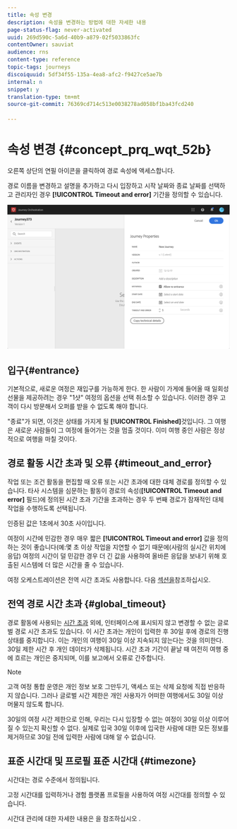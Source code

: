 ```yaml
---
title: 속성 변경
description: 속성을 변경하는 방법에 대한 자세한 내용
page-status-flag: never-activated
uuid: 269d590c-5a6d-40b9-a879-02f5033863fc
contentOwner: sauviat
audience: rns
content-type: reference
topic-tags: journeys
discoiquuid: 5df34f55-135a-4ea8-afc2-f9427ce5ae7b
internal: n
snippet: y
translation-type: tm+mt
source-git-commit: 76369cd714c513e0038278ad058bf1ba43fcd240

---
```




# 속성 변경 {#concept_prq_wqt_52b}

오른쪽 상단의 연필 아이콘을 클릭하여 경로 속성에 액세스합니다.

경로 이름을 변경하고 설명을 추가하고 다시 입장하고 시작 날짜와 종료 날짜를 선택하고 관리자인 경우 **[!UICONTROL Timeout and error]** 기간을 정의할 수 있습니다.

![](../assets/journey32.png)

## 입구{#entrance}

기본적으로, 새로운 여정은 재입구를 가능하게 한다. 한 사람이 가게에 들어올 때 일회성 선물을 제공하려는 경우 &quot;1샷&quot; 여정의 옵션을 선택 취소할 수 있습니다. 이러한 경우 고객이 다시 방문해서 오퍼를 받을 수 없도록 해야 합니다.

&quot;종료&quot;가 되면, 이것은 상태를 가지게 될 **[!UICONTROL Finished]**&#x200B;것입니다. 그 여행은 새로운 사람들이 그 여정에 들어가는 것을 멈출 것이다. 이미 여행 중인 사람은 정상적으로 여행을 마칠 것이다.

## 경로 활동 시간 초과 및 오류 {#timeout_and_error}

작업 또는 조건 활동을 편집할 때 오류 또는 시간 초과에 대한 대체 경로를 정의할 수 있습니다. 타사 시스템을 심문하는 활동이 경로의 속성(**[!UICONTROL Timeout and  error]** 필드)에 정의된 시간 초과 기간을 초과하는 경우 두 번째 경로가 잠재적인 대체 작업을 수행하도록 선택됩니다.

인증된 값은 1초에서 30초 사이입니다.

여정이 시간에 민감한 경우 매우 짧은 **[!UICONTROL Timeout and error]** 값을 정의하는 것이 좋습니다(예:몇 초 이상 작업을 지연할 수 없기 때문에(사람의 실시간 위치에 응답) 여정의 시간이 덜 민감한 경우 더 긴 값을 사용하여 올바른 응답을 보내기 위해 호출된 시스템에 더 많은 시간을 줄 수 있습니다.

여정 오케스트레이션은 전역 시간 초과도 사용합니다. 다음 [섹션을](#global_timeout)참조하십시오.

## 전역 경로 시간 초과 {#global_timeout}

경로 활동에 사용되는 [시간 초과](#timeout_and_error) 외에, 인터페이스에 표시되지 않고 변경할 수 없는 글로벌 경로 시간 초과도 있습니다. 이 시간 초과는 개인이 입력한 후 30일 후에 경로의 진행 상태를 중지합니다. 이는 개인의 여행이 30일 이상 지속되지 않는다는 것을 의미한다. 30일 제한 시간 후 개인 데이터가 삭제됩니다. 시간 초과 기간이 끝날 때 여전히 여행 중에 흐르는 개인은 중지되며, 이를 보고에서 오류로 간주합니다.

>[!NOTE]
>
>고객 여정 통합 운영은 개인 정보 보호 그만두기, 액세스 또는 삭제 요청에 직접 반응하지 않습니다. 그러나 글로벌 시간 제한은 개인 사용자가 어떠한 여행에서도 30일 이상 머물지 않도록 합니다.

30일의 여정 시간 제한으로 인해, 우리는 다시 입장할 수 없는 여정이 30일 이상 이루어질 수 있는지 확신할 수 없다. 실제로 입국 30일 이후에 입국한 사람에 대한 모든 정보를 제거하므로 30일 전에 입력한 사람에 대해 알 수 없습니다.

## 표준 시간대 및 프로필 표준 시간대 {#timezone}

시간대는 경로 수준에서 정의됩니다.

고정 시간대를 입력하거나 경험 플랫폼 프로필을 사용하여 여정 시간대를 정의할 수 있습니다.

시간대 관리에 대한 자세한 내용은 을 참조하십시오 [](../building-journeys/timezone-management.md).
